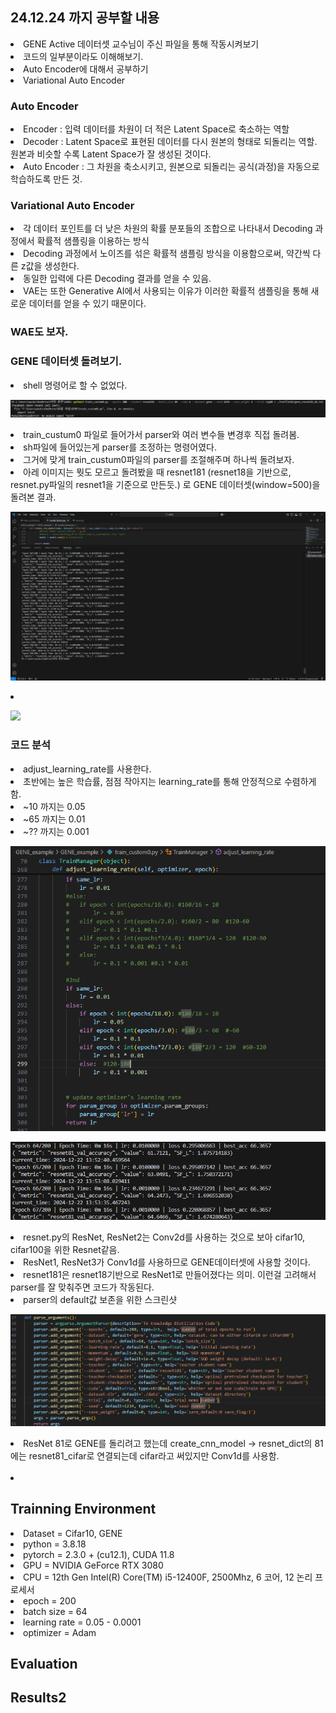 ## 24.12.24 까지 공부할 내용
<li> GENE Active 데이터셋 교수님이 주신 파일을 통해 작동시켜보기 </li>
<li> 코드의 일부분이라도 이해해보기. </li>
<li> Auto Encoder에 대해서 공부하기 </li>
<li> Variational Auto Encoder </li>


### Auto Encoder
<li> Encoder : 입력 데이터를 차원이 더 적은 Latent Space로 축소하는 역할 </li>
<li> Decoder : Latent Space로 표현된 데이터를 다시 원본의 형태로 되돌리는 역할. 원본과 비슷할 수록 Latent Space가 잘 생성된 것이다. </li>
<li> Auto Encoder : 그 차원을 축소시키고, 원본으로 되돌리는 공식(과정)을 자동으로 학습하도록 만든 것. </li>

### Variational Auto Encoder
<li> 각 데이터 포인트를 더 낮은 차원의 확률 분포들의 조합으로 나타내서 Decoding 과정에서 확률적 샘플링을 이용하는 방식 </li>
<li> Decoding 과정에서 노이즈를 섞은 확률적 샘플링 방식을 이용함으로써, 약간씩 다른 z값을 생성한다. </li>
<li> 동일한 입력에 다른 Decoding 결과를 얻을 수 있음. </li>
<li> VAE는 또한 Generative AI에서 사용되는 이유가 이러한 확률적 샘플링을 통해 새로운 데이터를 얻을 수 있기 때문이다. </li>

### WAE도 보자.



### GENE 데이터셋 돌려보기.
<li> shell 명령어로 할 수 없었다.  </li>

![sh_command_result](https://github.com/wjdwocks/ML-DNN/raw/main/markdown/24.12.24/sh_command_result.png)
<li> train_custum0 파일로 들어가서 parser와 여러 변수들 변경후 직접 돌려봄. </li>
<li> sh파일에 들어있는게 parser를 조정하는 명령어였다. </li>
<li> 그거에 맞게 train_custum0파일의 parser를 조절해주며 하나씩 돌려보자. </li>
<li> 아레 이미지는 뭣도 모르고 돌려봤을 때 resnet181 (resnet18을 기반으로, resnet.py파일의 resnet1을 기준으로 만든듯.) 로 GENE 데이터셋(window=500)을 돌려본 결과. </li>

![gene_data_result_181](https://github.com/wjdwocks/ML-DNN/raw/main/markdown/24.12.24/GENE_data_result_181.png)
<li>  </li>

![](https://github.com/wjdwocks/ML-DNN/raw/main/markdown/24.12.24/.png)

### 코드 분석
<li> adjust_learning_rate를 사용한다. </li>
<li> 초반에는 높은 학습률, 점점 작아지는 learning_rate를 통해 안정적으로 수렴하게 함. </li>
<li> ~10 까지는 0.05 </li>
<li> ~65 까지는 0.01 </li>
<li> ~?? 까지는 0.001 </li>

![adjust_learning_rate_181](https://github.com/wjdwocks/ML-DNN/raw/main/markdown/24.12.24/adjust_learning_rate_181.png)

![adjust_learning_rate_epochs](https://github.com/wjdwocks/ML-DNN/raw/main/markdown/24.12.24/adjust_learning_rate_epochs.png)

<li> resnet.py의 ResNet, ResNet2는 Conv2d를 사용하는 것으로 보아 cifar10, cifar100을 위한 Resnet같음. </li>
<li> ResNet1, ResNet3가 Conv1d를 사용하므로 GENE데이터셋에 사용할 것이다. </li>
<li> resnet181은 resnet18기반으로 ResNet1로 만들어졌다는 의미. 이런걸 고려해서 parser를 잘 맞춰주면 코드가 작동된다. </li>
<li> parser의 default값 보존을 위한 스크린샷 </li>

![parser_default](https://github.com/wjdwocks/ML-DNN/raw/main/markdown/24.12.24/parser_default.png)
<li> ResNet 81로 GENE를 돌리려고 했는데 create_cnn_model -> resnet_dict의 81에는 resnet81_cifar로 연결되는데 cifar라고 써있지만 Conv1d를 사용함. </li>
<br>
<li>  </li>

## Trainning Environment
<li> Dataset = Cifar10, GENE </li>
<li> python = 3.8.18 </li>
<li> pytorch = 2.3.0 + (cu12.1), CUDA 11.8 </li>
<li> GPU = NVIDIA GeForce RTX 3080 </li>
<li> CPU = 12th Gen Intel(R) Core(TM) i5-12400F, 2500Mhz, 6 코어, 12 논리 프로세서 </li>
<li> epoch = 200 </li>
<li> batch size = 64 </li>
<li> learning rate = 0.05 - 0.0001 </li>
<li> optimizer = Adam </li>



## Evaluation


## Results2